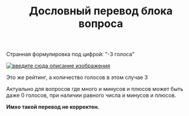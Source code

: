 ﻿---
title: "Дословный перевод блока вопроса"
se.owner.user_id: 188366
se.owner.display_name: "Stranger in the Q"
se.owner.link: "https://ru.meta.stackoverflow.com/users/188366/stranger-in-the-q"
se.link: "https://ru.meta.stackoverflow.com/questions/10332/%d0%94%d0%be%d1%81%d0%bb%d0%be%d0%b2%d0%bd%d1%8b%d0%b9-%d0%bf%d0%b5%d1%80%d0%b5%d0%b2%d0%be%d0%b4-%d0%b1%d0%bb%d0%be%d0%ba%d0%b0-%d0%b2%d0%be%d0%bf%d1%80%d0%be%d1%81%d0%b0"
se.question_id: 10332
se.post_type: question
se.score: 1
---
<p>Странная формулировка под цифрой: "-3 голоса"</p>

<p><a href="https://i.stack.imgur.com/cueqG.png" rel="nofollow noreferrer"><img src="https://i.stack.imgur.com/cueqG.png" alt="введите сюда описание изображения"></a></p>

<p>Это же рейтинг, а количество голосов в этом случае 3</p>

<p>Актуально для вопросов где много и минусов и плюсов может быть даже 0 голосов, при наличии равного числа и минусов и плюсов.</p>

<p><strong>Имхо такой перевод не корректен.</strong></p>

